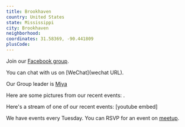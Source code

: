 ```yaml
---
title: Brookhaven
country: United States
state: Mississippi
city: Brookhaven
neighborhood: 
coordinates: 31.58369, -90.441809
plusCode:
---
```

Join our [Facebook group](https://www.facebook.com/groups/free.code.camp.brookhaven.ms).

You can chat with us on [WeChat](wechat URL).

Our Group leader is [Miya](freecodecamp.org/miya)

Here are some pictures from our recent events:
![]().

Here's a stream of one of our recent events:
[youtube embed]

We have events every Tuesday. You can RSVP for an event on [meetup](meetupurl).
